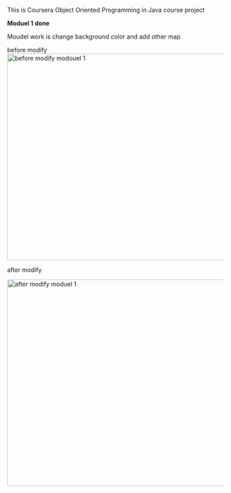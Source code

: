This is Coursera Object Oriented Programming in Java course project

<B>Moduel 1 done</B>

Moudel work is change background color and add other map

before modify
<img src="https://lh3.googleusercontent.com/IixNWEHJkA4_XwsKVN5AyEwuk7tjhqRma_T7Lz1Ae-H2WbpNXP8SPgj0fnKYUVvAfvSILTRz_MUKumQTDHeuWsMvcgn9W9y4cWZFI0jS6NK3sk_en-86Ty9crY2KkiBabfvZmhsv5CitQW5NAAftts2xYVY5UCBHCiBNDS6IVwV3xN-1SZrElXsZ0g_TM15VfWt0nJ_tITB_oTSZT9YHMyRa91-rZpQV47_vLgBi2l4D3_t6rVlgE9KRR6eaFVuNcLGT_B4k4RpWUAstMfXkgiuKgZOOnopPCYy5ul6fU1UWA4UbDcrJt2uRNC_jf1RC7rCCeVPSU3v4w5zuRLlV0yilRzjMEsAiiCGLGP6KgEfHRZix9jyByXm0qCCCGynBufTpGNi1xWGAKhXJXBvjOM-7QeV6-gdrsc2ok1q6EhySEwJXuKqgcR9Ea_DtIvhq-pwF6aMJSqVh9j58w1nmlHvIPAk9dlHE7-8UcqMjI1mQdbZNGh2kBxxHX-GM8GEWmRb7chBsugrbARtzQroIDcb_eqo174j5CItlFIH-IZiC59ZRvnUWZvT2XuRbUlZHXN-J=w800-h599-no" alt="before modify modouel 1"  width="640" height="480" />

after modify

<img src="https://lh3.googleusercontent.com/ZE9KBNCcFIiLDaqqmrSbgX0_0SKzhVzg1NpP_DswYSpWwJZAm9zA9-z2pEJ1w394NFgkDjXeieXtA7ROGWizSEpCEMw9VLH1yFvGe8yVFZjFHvC3go7Jj_ze0XD_kPU2aas6dGJ-_A2CPqPdhlfx8FNuA55C-1f50Lhh4Qig2HS0sUPNlYMKSK6SaYNJTyKXWRpkAcQCp18AIBti1YrIqJpF-tyHWU2Wpxlw6fXF0hpwRC5S6GlHfjOvDYkcHpPaXBEFFijxnxK1mKthV_qeWasd22opmECdJx_TCzIh3v1QtRwx2zvowCm6hTjXRJK5H9kWqBlVFwLBCvH-9UVvOMg3B8dvMTp_e1a4eiV7pi_rxhd1kz-q9SzPHl3tw4BcLrTRoa8qH7H9XTtGANOv35-tsuS1x7PyhbvxB83T_gJPuY7DLjyRjUwhsCnumTVG_HmYamrHCfMAInHGMpGBU2YmsTlOze0sT3nh73fFafPfptfjvUYWZi68-mAmFimOSAmnqmc65fY6Bbe9rfxBQ6n1n-FG9uNs5St5fGO538RtYnj_QfxRUNLynlbfyHARRTV7=w805-h599-no" alt="after modify moduel 1"  width="640" height="480" />
